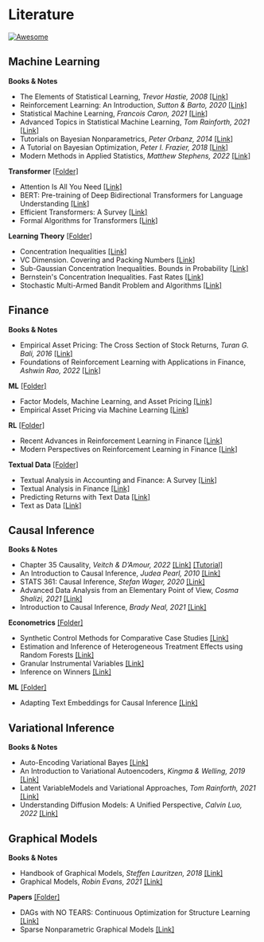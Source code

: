 # Literature
[![Awesome](https://awesome.re/badge.svg)](https://awesome.re)

## Machine Learning 
**Books & Notes**
- The Elements of Statistical Learning, *Trevor Hastie, 2008* [[Link]](/ML/textbooks/ESLII.pdf)
- Reinforcement Learning: An Introduction, *Sutton & Barto, 2020* [[Link]](/ML/textbooks/RL_Book.pdf)
- Statistical Machine Learning, *Francois Caron, 2021* [[Link]](/ML/textbooks/SML.pdf)
- Advanced Topics in Statistical Machine Learning, *Tom Rainforth, 2021* [[Link]](/ML/textbooks/ATSML.pdf)
- Tutorials on Bayesian Nonparametrics, *Peter Orbanz, 2014* [[Link]](http://www.gatsby.ucl.ac.uk/~porbanz/npb-tutorial.html)
- A Tutorial on Bayesian Optimization, *Peter I. Frazier, 2018* [[Link]](/ML/textbooks/1807.02811.pdf)
- Modern Methods in Applied Statistics, *Matthew Stephens, 2022* [[Link]](https://stephens999.github.io/fiveMinuteStats/)

**Transformer** [[Folder]](/ML/transformer)
- Attention Is All You Need [[Link]](/ML/transformer/1706.03762.pdf)
- BERT: Pre-training of Deep Bidirectional Transformers for Language Understanding [[Link]](/ML/transformer/1810.04805.pdf)
- Efficient Transformers: A Survey [[Link]](/ML/transformer/2009.06732.pdf)
- Formal Algorithms for Transformers [[Link]](/ML/transformer/2207.09238.pdf)

**Learning Theory** [[Folder]](/ML/theory)
- Concentration Inequalities [[Link]](/ML/theory/Inequalities.pdf)
- VC Dimension. Covering and Packing Numbers [[Link]](/ML/theory/AFoL_Lecture_04.pdf)
- Sub-Gaussian Concentration Inequalities. Bounds in Probability [[Link]](/ML/theory/AFoL_Lecture_06.pdf)
- Bernstein's Concentration Inequalities. Fast Rates [[Link]](/ML/theory/AFoL_Lecture_07.pdf)
- Stochastic Multi-Armed Bandit Problem and Algorithms [[Link]](/ML/theory/AFoL_Lecture_15.pdf)

## Finance
**Books & Notes**
- Empirical Asset Pricing: The Cross Section of Stock Returns, *Turan G. Bali, 2016* [[Link]](/Finance/textbooks/asset_pricing.pdf)
- Foundations of Reinforcement Learning with Applications in Finance, *Ashwin Rao, 2022* [[Link]](/Finance/textbooks/rl_finance.pdf)

**ML** [[Folder]](/Finance/ML) 
- Factor Models, Machine Learning, and Asset Pricing [[Link]](/Finance/ML/AR_1006_WEB.pdf)
- Empirical Asset Pricing via Machine Learning [[Link]](/Finance/ML/ML.pdf)

**RL** [[Folder]](/Finance/RL) 
- Recent Advances in Reinforcement Learning in Finance [[Link]](/Finance/RL/SSRN-id3971071.pdf)
- Modern Perspectives on Reinforcement Learning in Finance [[Link]](/Finance/RL/SSRN-id3449401.pdf)

**Textual Data** [[Folder]](/Finance/textual) 
- Textual Analysis in Accounting and Finance: A Survey [[Link]](/Finance/textual/SSRN-id2504147.pdf)
- Textual Analysis in Finance [[Link]](/Finance/textual/SSRN-id3470272.pdf)
- Predicting Returns with Text Data [[Link]](/Finance/textual/BFI_WP_201969.pdf)
- Text as Data [[Link]](/Finance/textual/w23276.pdf)

## Causal Inference
**Books & Notes**
- Chapter 35 Causality, *Veitch & D’Amour, 2022* [[Link]](/Causal/textbooks/Causality.pdf) [[Tutorial]](https://github.com/vveitch/causality-tutorials)
- An Introduction to Causal Inference, *Judea Pearl, 2010* [[Link]](/Causal/textbooks/Pearl.pdf)
- STATS 361: Causal Inference, *Stefan Wager, 2020* [[Link]](/Causal/textbooks/Wager.pdf)
- Advanced Data Analysis from an Elementary Point of View, *Cosma Shalizi, 2021* [[Link]](/Causal/textbooks/Shalizi.pdf)
- Introduction to Causal Inference, *Brady Neal, 2021* [[Link]](https://www.bradyneal.com/causal-inference-course)

**Econometrics** [[Folder]](/Causal/econometrics) 
- Synthetic Control Methods for Comparative Case Studies [[Link]](/Causal/econometrics/Synthetic_Control.pdf)
- Estimation and Inference of Heterogeneous Treatment Effects using Random Forests [[Link]](/Causal/econometrics/Causal_Forests.pdf)
- Granular Instrumental Variables [[Link]](/Causal/econometrics/Granular_IV.pdf)
- Inference on Winners [[Link]](/Causal/econometrics/inference_on_winners.pdf)

**ML** [[Folder]](/Causal/ml) 
- Adapting Text Embeddings for Causal Inference [[Link]](/Causal/ml/veitch20a.pdf)

## Variational Inference
**Books & Notes**
- Auto-Encoding Variational Bayes [[Link]](/Variational/textbooks/1312.6114.pdf)
- An Introduction to Variational Autoencoders, *Kingma & Welling, 2019* [[Link]](/Variational/textbooks/1906.02691.pdf)
- Latent VariableModels and Variational Approaches, *Tom Rainforth, 2021* [[Link]](/Variational/textbooks/Chapter_9.pdf)
- Understanding Diffusion Models: A Unified Perspective, *Calvin Luo, 2022* [[Link]](/Variational/textbooks/2208.11970.pdf)

## Graphical Models
**Books & Notes**
- Handbook of Graphical Models, *Steffen Lauritzen, 2018* [[Link]](/DAG/textbooks/Handbook.pdf)
- Graphical Models, *Robin Evans, 2021* [[Link]](/DAG/textbooks/Evans.pdf)

**Papers** [[Folder]](/DAG/papers)
- DAGs with NO TEARS: Continuous Optimization for Structure Learning [[Link]](/DAG/papers/NeurIPS-2018-dags-with-no-tears-continuous-optimization-for-structure-learning-Paper.pdf)
- Sparse Nonparametric Graphical Models [[Link]](/DAG/papers/1201.0794.pdf)
